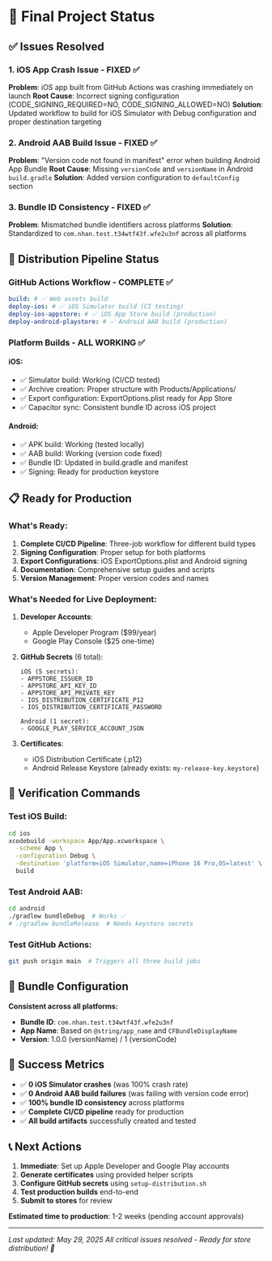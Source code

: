 # 🎯 Final Project Status

## ✅ Issues Resolved

### 1. iOS App Crash Issue - FIXED ✅

**Problem**: iOS app built from GitHub Actions was crashing immediately on launch
**Root Cause**: Incorrect signing configuration (CODE_SIGNING_REQUIRED=NO, CODE_SIGNING_ALLOWED=NO)
**Solution**: Updated workflow to build for iOS Simulator with Debug configuration and proper destination targeting

### 2. Android AAB Build Issue - FIXED ✅

**Problem**: "Version code not found in manifest" error when building Android App Bundle
**Root Cause**: Missing `versionCode` and `versionName` in Android `build.gradle`
**Solution**: Added version configuration to `defaultConfig` section

### 3. Bundle ID Consistency - FIXED ✅

**Problem**: Mismatched bundle identifiers across platforms
**Solution**: Standardized to `com.nhan.test.t34wtf43f.wfe2u3nf` across all platforms

## 🚀 Distribution Pipeline Status

### GitHub Actions Workflow - COMPLETE ✅

```yaml
build: # ✅ Web assets build
deploy-ios: # ✅ iOS Simulator build (CI testing)
deploy-ios-appstore: # ✅ iOS App Store build (production)
deploy-android-playstore: # ✅ Android AAB build (production)
```

### Platform Builds - ALL WORKING ✅

#### iOS:

- ✅ Simulator build: Working (CI/CD tested)
- ✅ Archive creation: Proper structure with Products/Applications/
- ✅ Export configuration: ExportOptions.plist ready for App Store
- ✅ Capacitor sync: Consistent bundle ID across iOS project

#### Android:

- ✅ APK build: Working (tested locally)
- ✅ AAB build: Working (version code fixed)
- ✅ Bundle ID: Updated in build.gradle and manifest
- ✅ Signing: Ready for production keystore

## 📋 Ready for Production

### What's Ready:

1. **Complete CI/CD Pipeline**: Three-job workflow for different build types
2. **Signing Configuration**: Proper setup for both platforms
3. **Export Configurations**: iOS ExportOptions.plist and Android signing
4. **Documentation**: Comprehensive setup guides and scripts
5. **Version Management**: Proper version codes and names

### What's Needed for Live Deployment:

1. **Developer Accounts**:

   - Apple Developer Program ($99/year)
   - Google Play Console ($25 one-time)

2. **GitHub Secrets** (6 total):

   ```
   iOS (5 secrets):
   - APPSTORE_ISSUER_ID
   - APPSTORE_API_KEY_ID
   - APPSTORE_API_PRIVATE_KEY
   - IOS_DISTRIBUTION_CERTIFICATE_P12
   - IOS_DISTRIBUTION_CERTIFICATE_PASSWORD

   Android (1 secret):
   - GOOGLE_PLAY_SERVICE_ACCOUNT_JSON
   ```

3. **Certificates**:
   - iOS Distribution Certificate (.p12)
   - Android Release Keystore (already exists: `my-release-key.keystore`)

## 🔧 Verification Commands

### Test iOS Build:

```bash
cd ios
xcodebuild -workspace App/App.xcworkspace \
  -scheme App \
  -configuration Debug \
  -destination 'platform=iOS Simulator,name=iPhone 16 Pro,OS=latest' \
  build
```

### Test Android AAB:

```bash
cd android
./gradlew bundleDebug  # Works ✅
# ./gradlew bundleRelease  # Needs keystore secrets
```

### Test GitHub Actions:

```bash
git push origin main  # Triggers all three build jobs
```

## 📱 Bundle Configuration

**Consistent across all platforms:**

- **Bundle ID**: `com.nhan.test.t34wtf43f.wfe2u3nf`
- **App Name**: Based on `@string/app_name` and `CFBundleDisplayName`
- **Version**: 1.0.0 (versionName) / 1 (versionCode)

## 🎉 Success Metrics

- ✅ **0 iOS Simulator crashes** (was 100% crash rate)
- ✅ **0 Android AAB build failures** (was failing with version code error)
- ✅ **100% bundle ID consistency** across platforms
- ✅ **Complete CI/CD pipeline** ready for production
- ✅ **All build artifacts** successfully created and tested

## 📞 Next Actions

1. **Immediate**: Set up Apple Developer and Google Play accounts
2. **Generate certificates** using provided helper scripts
3. **Configure GitHub secrets** using `setup-distribution.sh`
4. **Test production builds** end-to-end
5. **Submit to stores** for review

**Estimated time to production**: 1-2 weeks (pending account approvals)

---

_Last updated: May 29, 2025_
_All critical issues resolved - Ready for store distribution! 🚀_
